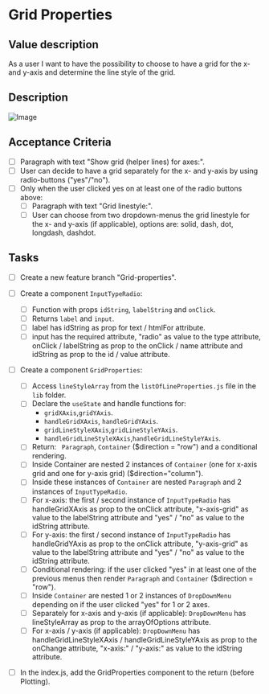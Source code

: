 # Grid Properties

## Value description

As a user
I want to have the possibility to choose to have a grid for the x-and y-axis and determine the line style of the grid.

## Description

![Image](https://github.com/catdieval/capstone-plotdata/assets/148444485/3895a9d1-0075-4420-b6d7-812ce3de1a65)

## Acceptance Criteria

- [ ] Paragraph with text "Show grid (helper lines) for axes:".
- [ ] User can decide to have a grid separately for the x- and y-axis by using radio-buttons ("yes"/"no").
- [ ] Only when the user clicked yes on at least one of the radio buttons above:
  - [ ] Paragraph with text "Grid linestyle:".
  - [ ] User can choose from two dropdown-menus the grid linestyle for the x- and y-axis (if applicable), options are: solid, dash, dot, longdash, dashdot.

## Tasks

- [ ] Create a new feature branch "Grid-properties".

- [ ] Create a component `InputTypeRadio`:

  - [ ] Function with props `idString`, `labelString` and `onClick`.
  - [ ] Returns `label` and `input`.
  - [ ] label has idString as prop for text / htmlFor attribute.
  - [ ] input has the required attribute, "radio" as value to the type attribute, onClick / labelString as prop to the onClick / name attribute and idString as prop to the id / value attribute.

- [ ] Create a component `GridProperties`:

  - [ ] Access `lineStyleArray` from the `listOfLineProperties.js` file in the `lib` folder.
  - [ ] Declare the `useState` and handle functions for:
    - `gridXAxis`,`gridYAxis`.
    - `handleGridXAxis`, `handleGridYAxis`.
    - `gridLineStyleXAxis`,`gridLineStyleYAxis`.
    - `handleGridLineStyleXAxis`,`handleGridLineStyleYAxis`.
  - [ ] Return: ` Paragraph`, `Container` ($direction = "row") and a conditional rendering.
  - [ ] Inside Container are nested 2 instances of `Container` (one for x-axis grid and one for y-axis grid) ($direction="column").
  - [ ] Inside these instances of `Container` are nested `Paragraph` and 2 instances of `InputTypeRadio`.
  - [ ] For x-axis: the first / second instance of `InputTypeRadio` has handleGridXAxis as prop to the onClick attribute, "x-axis-grid" as value to the labelString attribute and "yes" / "no" as value to the idString attribute.
  - [ ] For y-axis: the first / second instance of `InputTypeRadio` has handleGridYAxis as prop to the onClick attribute, "y-axis-grid" as value to the labelString attribute and "yes" / "no" as value to the idString attribute.
  - [ ] Conditional rendering: if the user clicked "yes" in at least one of the previous menus then render `Paragraph` and `Container` ($direction = "row").
  - [ ] Inside `Container` are nested 1 or 2 instances of `DropDownMenu` depending on if the user clicked "yes" for 1 or 2 axes.
  - [ ] Separately for x-axis and y-axis (if applicable): `DropDownMenu` has lineStyleArray as prop to the arrayOfOptions attribute.
  - [ ] For x-axis / y-axis (if applicable): `DropDownMenu` has handleGridLineStyleXAxis / handleGridLineStyleYAxis as prop to the onChange attribute, "x-axis:" / "y-axis:" as value to the idString attribute.

- [ ] In the index.js, add the GridProperties component to the return (before Plotting).

